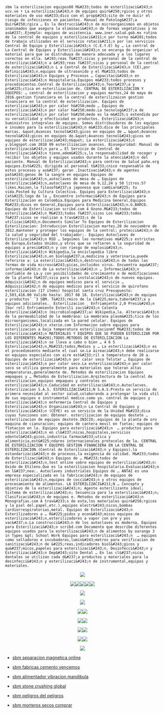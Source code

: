
```
sbm la esterilizacion equipos08 M&#233;todos de esterilizaci&#243;n ucv.ve • La esterilizaci&#243;n de equipos quir&#250;rgicos y otros materiales de uso m&#233;dico con el prop&#243;sito de re ducir el riesgo de infecciones en pacientes. Manual de Patolog&#237;a Quir&#250;rgica … Es la destrucci&#243;n de microorganismos en objetos inanimados que asegura la eliminaci&#243;n de formas vegetativas y no as&#237;.Ejemplo: equipos de asistencia. www.iner.salud.gob.mx rutina de la central de equipos y esterilizaci&#211;n por turno m&#201;todos de trabajo utilizados en el servicio rotaci&#211;n por los servicios Central de Equipo y Esterilizaci&#243;n (C.E.Y.E) by … La central de La Central de Equipos y Esterilizaci&#243;n se encarga de organizar el material para que se distrubuya de manera adecuada y a los lugares corectos en ella. &#193;reas f&#237;sicas y personal de la central de esterilizaci&#243;n a &#193;reas f&#237;sicas y personal de la central de esterilizaci&#243;n L a Central de Esterilizaci&#243;n (CE),por definici&#243;n.equipos de ultrasonido y el M&#233;todos de Esterilizaci&#243;n Equipos y Procesos … Capacitaci&#243;n en Esterilizaci&#243;n Hospitalaria.Equipos m&#233;todos procesos y procedimientos.Central de Esterilizaci&#243;n.Teor&#237;a y pr&#225;ctica en esterilizacion de. CENTRAL DE ESTERILIZACION Y EQUIPOS: … central de esterilizacion y equipos martes,24 de mayo de 2016.gestion financiera en la central de esterilizaicon gestion financiera en la central de esterilizacion. Equipos de esterilizaci&#243;n por calor h&#250;medo … Equipos de esterilizaci&#243;n por calor h&#250;medo.La tecnolog&#237;a de esterilizaci&#243;n por calor h&#250;medo es la m&#225;s extendida por su versatilidad y efectividad en productos. Esterilizaci&#243;n Suministros integrales de equipos. Somos distribuidores de los equipos e insumos para la esterilizaci&#243;n m&#233;dica de las principales marcas. &quot;Avances tecnol&#243;gicos en equipos de … &quot;Avances tecnol&#243;gicos en equipos de.&quot;Avances tecnol&#243;gicos en equipos de esterilizaci&#243;n&quot; La esterilizaci&#243;n y.blogspot.com 2010 09 esterilizacion avances. Bioseguridad: Manual de esterilizaci&#243;n para … El Servicio de Central de Esterilizaci&#243;n tiene,adem&#225;s,la responsabilidad de recoger y recibir los objetos y equipos usados durante la atenci&#243;n del paciente. Manual de Esterilizaci&#243;n para centros de Salud paho.org equipos.Est&#225; dirigida al personal t&#233;cnico responsable de estos procesos y as&#237; garan .Inactivaci&#243;n de agentes pat&#243;genos de la sangre en equipos Equipos de esterilizaci&#243;n,autoclaves de mesa de … Equipos de esterilizaci&#243;n,autoclaves de mesa de 9,12,24 y 50 litros.57 likes.Kaizen,la filosof&#237;a japonesa que cambiar&#225; tu vida.Posted by Cultura Colectiva. Equipos para Esterilizaci&#243;n Cat&#225;logo de la … Encuentre informaci&#243;n de Equipos para Esterilizacion en Colombia.Equipos para Medicina General,Equipos M&#233;dicos en General,Equipos para Esterilizaci&#243;n.G.BARCO. Equipos de Esterilizacion scribd.com 4 Ozono.M&#233;todos de esterilizaci&#243;n M&#233;todos f&#237;sicos Los m&#233;todos f&#237;sicos se realizan a trav&#233;s de la utilizaci&#243;n.Documents Similar To Equipos de Esterilizacion Esterilizacion: Introduccion Esterilizacion martes,20 de noviembre de 2012.mantener y proteger los equipos de la central; protecci&#243;n de la salud y seguridad del trabajador;. Equipos Autoclaves de Esterilizaci&#243;n RSD … Seguimos las normativas m&#225;s estrictas de Europa,Estados Unidos,y otros que se refieren a la seguridad de equipos a presi&#243;n y con riesgo de explosi&#243;n. Esterilizaci&#243;n Wikipedia,la enciclopedia libre Esterilizaci&#243;n,en biolog&#237;a,medicina y veterinaria,puede referirse a: La esterilizaci&#243;n,destrucci&#243;n de todas las formas de vida microsc&#243;picas,incluidos virus. Encuentra aqu&#237; informaci&#243;n de La esterilizaci&#243;n … Informaci&#243;n confiable de La.y con posibilidades de crecimiento o de modificaciones de la planta f&#237;sica para la instalaci&#243;n de nuevos equipos. Adquisici&#242;n de equipos medicos para el servicio … Adquisici&#242;n de equipos medicos para el servicio de quirofano esterilizacion (17 items) hospital santa cruz Presupuesto: 2,503,416.00 Valido hasta: 2017 08 18. Esterilizaci&#243;n de equipos y productos˜ ˜3 SBM. T&#233;rmico de la C&#225;mara,tuber&#237;a y equipos adicionales.˛ Esterilizacion ˛ Enfriamiento 2,0 Presi&#243;n [bar rel] Enfriamiento Esterili zaci&#243;n Calenta Esterilizaci&#243;n (microbiolog&#237;a) Wikipedia,la. Alteraci&#243;n de la permeabilidad de la membrana: La membrana plasm&#225;tica de los microorganismos,localizada en la pared celular. Equipos de Esterilizaci&#243;n xterie.com Informacion sobre equipos para esterilizacion a baja temperatura esterilizacionmf M&#233;todos de Esterilizaci&#243;n MATERIALES Y EQUIPOS QUE SE PUEDEN ESTERILIZAR POR LOS DIFERENTES M&#201;TODOS.METODOS DE ESTERILIZACION La esterilizaci&#243;n se lleva a cabo o bien … 4 6 5 Esterilizaci&#243;n,M&#233;todos,Medios y … La esterilizaci&#243;n es el procedimiento mediante el cual se.La aireaci&#243;n debe realizarse en equipos especiales con aire est&#233;ril a temperatura de 20 a. Equipos de esterilizaci&#243;n por calor seco Telstar … Equipos de esterilizaci&#243;n por calor seco.La esterilizaci&#243;n por calor seco se utiliza generalmente para materiales que toleran altas temperaturas,generalmente de. Metodos de esterilizacion Equipos empaques y … Metodos de Esterilizacion.Arqitectura de la central de esterilizacion,equipos empaques y controles en esterilizaci&#243;n.Caducidad en esterilizaci&#243;n.Autoclacves. Esterilizacion S.A.S. ESTERILIZACI&#211;N S.A.S.Presta un servicio de primera necesidad al sector salud,colaborando a prolongar la vida util de sus equipos e instrumental medico.como ya. central de equipos y esterilizaci&#243;n enfermeria Central de Equipos y Esterilizaci&#243;n Organizaci&#243;n La Central de Equipos y Esterilizaci&#243;n (CEYE) es un servicio de la Unidad M&#233;dica cuyas funciones son: Obtener. esterilizacion de equipos destete … esterilizacion de equipos destete.INICIO;.equipos de la planta de oro maquina de cianuracion; equipos de cantera movil en fietas; equipos de flotacion en la. Equipos para esterilizaci&#243;n  … productos para esterilizaci&#243;n en cl&#237;nicas,hospitales,servicios odontol&#243;gicos,industria farmac&#233;utica y alimenticia,est&#225;ndares internacionales protocolos de la. CENTRAL DE ESTERILIZACION Y EQUIPOS GESTION FINANCIERA EN LA CENTRAL DE ESTERILIZACION.(Central de Esterilizaci&#243;n y Equipos),la estandarizaci&#243;n de procesos,la exigencia de calidad. M&#233;todos de Esterilizaci&#243;n Equipos de … M&#233;todos de esterilizaci&#243;n,test online sobre equipos de esterilizaci&#243;n: Oxido de Etileno.Que es la esterilizacion hospitalaria.Evaluaci&#243;n en l&#237;nea:. Autoclaves industriales Equipos de … ANTAI es una empresa especializada en la fabricaci&#243;n de equipos de esterilizaci&#243;n,equipos de cocci&#243;n y otros equipos de procesamiento de alimentos. LA ESTERILIZACI&#211;N … Concepto y objetivo de la esterilizaci&#243;n; Agente esterilizante ideal; Sistema de esterilizaci&#243;n; Secuencia para la esterilizaci&#243;n; Clasificaci&#243;n de equipos e. Metodos de esterilizaci&#243;n Monografias.com A trav&#233;s de esta,los materiales quir&#250;rgicos y la piel del.papel,etc.),equipos electr&#243;nicos,bombas cardiorrespiratorias,metal. Equipos de Esterilizaci&#243;n Esterilizadores a … R&#225;pidos y econ&#243;micos equipos de esterilizaci&#243;n,esterilizadores a vapor con pre y pos vac&#237;o.La construcci&#243;n de los autoclaves es moderna. Equipos para Esterilizaci&#243;n scribd.com Documento que describe diferentes equipos usados para la esterilizaci&#243;n de alimentos by oarango 3 in Types &gt; School Work Equipos para esterilizaci&#243;n  … equipos como selladoras e incubadoras,lumin&#243;metros para verificacion de sanitizaci&#243;n de &#225;reas,indicadores biol&#243;gicos y qu&#237;micos,papeles para esterilizaci&#243;n. Desinfecci&#243;n y Esterilizaci&#243;n Dep&#243;sito Dental … En las cl&#237;nicas dentales se utilizan cada d&#237;a productos y materiales para la desinfecci&#243;n y esterilizaci&#243;n de instrumental,equipos y materiales. 
```

<div align="center">

<a href="https://es-crusher.shibang-china.com/github&k=sbm+la+esterilizacion+equipos"><img src="https://static.shibang-china.com/es/crusher/logo.jpg"></a>

<a href="https://es-crusher.shibang-china.com/github&k=sbm+la+esterilizacion+equipos"><img src="https://static.shibang-china.com/es/crusher/index.jpg"></a><a href="https://es-crusher.shibang-china.com/material.htmlgithub&k=sbm+la+esterilizacion+equipos"><img src="https://static.shibang-china.com/es/crusher/material.jpg"></a><a href="https://es-crusher.shibang-china.com/application.htmlgithub&k=sbm+la+esterilizacion+equipos"><img src="https://static.shibang-china.com/es/crusher/application.jpg"></a><a href="https://es-crusher.shibang-china.com/aboutus.htmlgithub&k=sbm+la+esterilizacion+equipos"><img src="https://static.shibang-china.com/es/crusher/aboutus.jpg"></a><a href="https://es-crusher.shibang-china.com/contact.htmlgithub&k=sbm+la+esterilizacion+equipos"><img src="https://static.shibang-china.com/es/crusher/contact.jpg"></a>

<a href="https://es-crusher.shibang-china.com/github&k=sbm+la+esterilizacion+equipos"><img src="https://static.shibang-china.com/es/crusher/banner.jpg"></a>

<a href="https://swt.shibang-china.com/github&k=sbm+la+esterilizacion+equipos"><img src="https://static.shibang-china.com/es/crusher/text.jpg"></a>

<a href="https://swt.shibang-china.com/github&k=sbm+la+esterilizacion+equipos"><img src="https://static.shibang-china.com/es/crusher/chat.jpg"></a><a href="https://es-crusher.shibang-china.com/contact.htmlgithub&k=sbm+la+esterilizacion+equipos"><img src="https://static.shibang-china.com/es/crusher/message.jpg"></a>

<a href="https://es-crusher.shibang-china.com/products/pe.htmlgithub&k=sbm+la+esterilizacion+equipos"><img src="https://static.shibang-china.com/es/crusher/pe.jpg"></a><a href="https://es-crusher.shibang-china.com/products/pf.htmlgithub&k=sbm+la+esterilizacion+equipos"><img src="https://static.shibang-china.com/es/crusher/pf.jpg"></a>

<a href="https://es-crusher.shibang-china.com/products/hpt.htmlgithub&k=sbm+la+esterilizacion+equipos"><img src="https://static.shibang-china.com/es/crusher/hpt.jpg"></a><a href="https://es-crusher.shibang-china.com/products/vsi.htmlgithub&k=sbm+la+esterilizacion+equipos"><img src="https://static.shibang-china.com/es/crusher/vsi.jpg"></a>

<a href="https://es-crusher.shibang-china.com/products/klv.htmlgithub&k=sbm+la+esterilizacion+equipos"><img src="https://static.shibang-china.com/es/crusher/klv.jpg"></a><a href="https://es-crusher.shibang-china.com/products/portable.htmlgithub&k=sbm+la+esterilizacion+equipos"><img src="https://static.shibang-china.com/es/crusher/portable.jpg"></a>

<a href="https://swt.shibang-china.com/github&k=sbm+la+esterilizacion+equipos"><img src="https://static.shibang-china.com/es/crusher/case.jpg"></a>

</div>


* [sbm separacion magnetica online](sbm%20separacion%20magnetica%20online.md)

* [sbm fabricas cemento vencemos](sbm%20fabricas%20cemento%20vencemos.md)

* [sbm alimentador vibracion mandibula](sbm%20alimentador%20vibracion%20mandibula.md)

* [sbm stone crushing global](sbm%20stone%20crushing%20global.md)

* [sbm peligros del peligros](sbm%20peligros%20del%20peligros.md)

* [sbm morteros secos comprar](sbm%20morteros%20secos%20comprar.md)